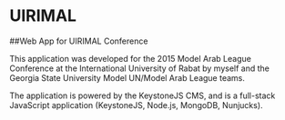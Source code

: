 # UIRIMAL
##Web App for UIRIMAL Conference

This application was developed for the 2015 Model Arab League Conference at the International University of Rabat by myself and the Georgia State University Model UN/Model Arab League teams.

The application is powered by the KeystoneJS CMS, and is a full-stack JavaScript application (KeystoneJS, Node.js, MongoDB, Nunjucks).
